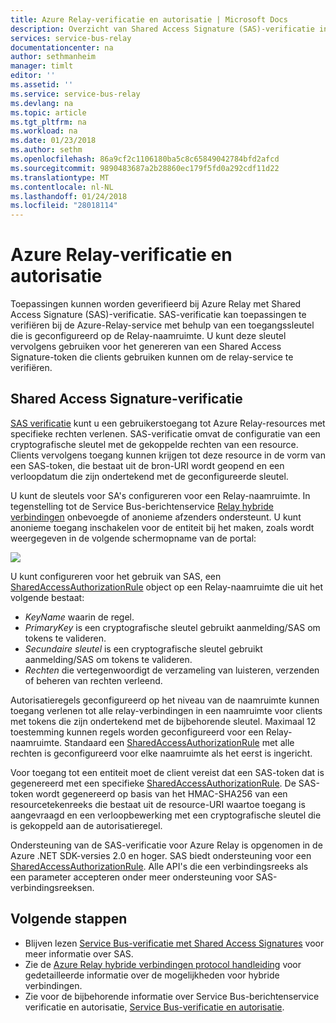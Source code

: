 ```yaml
---
title: Azure Relay-verificatie en autorisatie | Microsoft Docs
description: Overzicht van Shared Access Signature (SAS)-verificatie in Azure Relay
services: service-bus-relay
documentationcenter: na
author: sethmanheim
manager: timlt
editor: ''
ms.assetid: ''
ms.service: service-bus-relay
ms.devlang: na
ms.topic: article
ms.tgt_pltfrm: na
ms.workload: na
ms.date: 01/23/2018
ms.author: sethm
ms.openlocfilehash: 86a9cf2c1106180ba5c8c65849042784bfd2afcd
ms.sourcegitcommit: 9890483687a2b28860ec179f5fd0a292cdf11d22
ms.translationtype: MT
ms.contentlocale: nl-NL
ms.lasthandoff: 01/24/2018
ms.locfileid: "28018114"
---
```

# <a name="azure-relay-authentication-and-authorization"></a>Azure Relay-verificatie en autorisatie

Toepassingen kunnen worden geverifieerd bij Azure Relay met Shared Access Signature (SAS)-verificatie. SAS-verificatie kan toepassingen te verifiëren bij de Azure-Relay-service met behulp van een toegangssleutel die is geconfigureerd op de Relay-naamruimte. U kunt deze sleutel vervolgens gebruiken voor het genereren van een Shared Access Signature-token die clients gebruiken kunnen om de relay-service te verifiëren.

## <a name="shared-access-signature-authentication"></a>Shared Access Signature-verificatie

[SAS verificatie](../service-bus-messaging/service-bus-sas.md) kunt u een gebruikerstoegang tot Azure Relay-resources met specifieke rechten verlenen. SAS-verificatie omvat de configuratie van een cryptografische sleutel met de gekoppelde rechten van een resource. Clients vervolgens toegang kunnen krijgen tot deze resource in de vorm van een SAS-token, die bestaat uit de bron-URI wordt geopend en een verloopdatum die zijn ondertekend met de geconfigureerde sleutel.

U kunt de sleutels voor SA's configureren voor een Relay-naamruimte. In tegenstelling tot de Service Bus-berichtenservice [Relay hybride verbindingen](relay-hybrid-connections-protocol.md) onbevoegde of anonieme afzenders ondersteunt. U kunt anonieme toegang inschakelen voor de entiteit bij het maken, zoals wordt weergegeven in de volgende schermopname van de portal:

![][0]

U kunt configureren voor het gebruik van SAS, een [SharedAccessAuthorizationRule](/dotnet/api/microsoft.servicebus.messaging.sharedaccessauthorizationrule) object op een Relay-naamruimte die uit het volgende bestaat:

* *KeyName* waarin de regel.
* *PrimaryKey* is een cryptografische sleutel gebruikt aanmelding/SAS om tokens te valideren.
* *Secundaire sleutel* is een cryptografische sleutel gebruikt aanmelding/SAS om tokens te valideren.
* *Rechten* die vertegenwoordigt de verzameling van luisteren, verzenden of beheren van rechten verleend.

Autorisatieregels geconfigureerd op het niveau van de naamruimte kunnen toegang verlenen tot alle relay-verbindingen in een naamruimte voor clients met tokens die zijn ondertekend met de bijbehorende sleutel. Maximaal 12 toestemming kunnen regels worden geconfigureerd voor een Relay-naamruimte. Standaard een [SharedAccessAuthorizationRule](/dotnet/api/microsoft.servicebus.messaging.sharedaccessauthorizationrule) met alle rechten is geconfigureerd voor elke naamruimte als het eerst is ingericht.

Voor toegang tot een entiteit moet de client vereist dat een SAS-token dat is gegenereerd met een specifieke [SharedAccessAuthorizationRule](/dotnet/api/microsoft.servicebus.messaging.sharedaccessauthorizationrule). De SAS-token wordt gegenereerd op basis van het HMAC-SHA256 van een resourcetekenreeks die bestaat uit de resource-URI waartoe toegang is aangevraagd en een verloopbewerking met een cryptografische sleutel die is gekoppeld aan de autorisatieregel.

Ondersteuning van de SAS-verificatie voor Azure Relay is opgenomen in de Azure .NET SDK-versies 2.0 en hoger. SAS biedt ondersteuning voor een [SharedAccessAuthorizationRule](/dotnet/api/microsoft.servicebus.messaging.sharedaccessauthorizationrule). Alle API's die een verbindingsreeks als een parameter accepteren onder meer ondersteuning voor SAS-verbindingsreeksen.

## <a name="next-steps"></a>Volgende stappen

- Blijven lezen [Service Bus-verificatie met Shared Access Signatures](../service-bus-messaging/service-bus-sas.md) voor meer informatie over SAS.
- Zie de [Azure Relay hybride verbindingen protocol handleiding](relay-hybrid-connections-protocol.md) voor gedetailleerde informatie over de mogelijkheden voor hybride verbindingen.
- Zie voor de bijbehorende informatie over Service Bus-berichtenservice verificatie en autorisatie, [Service Bus-verificatie en autorisatie](../service-bus-messaging/service-bus-authentication-and-authorization.md). 

[0]: ./media/relay-authentication-and-authorization/hcanon.png